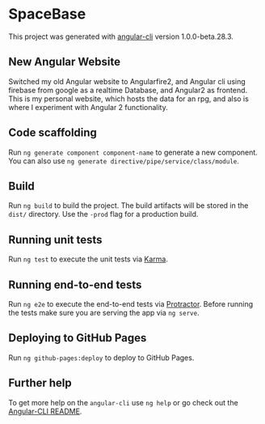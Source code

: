 # SpaceBase

This project was generated with [angular-cli](https://github.com/angular/angular-cli) version 1.0.0-beta.28.3.

## New Angular Website

Switched my old Angular website to Angularfire2, and Angular cli using firebase from google as a realtime Database, and Angular2 as frontend.
This is my personal website, which hosts the data for an rpg, and also is where I experiment with Angular 2 functionality.

## Code scaffolding

Run `ng generate component component-name` to generate a new component. You can also use `ng generate directive/pipe/service/class/module`.

## Build

Run `ng build` to build the project. The build artifacts will be stored in the `dist/` directory. Use the `-prod` flag for a production build.

## Running unit tests

Run `ng test` to execute the unit tests via [Karma](https://karma-runner.github.io).

## Running end-to-end tests

Run `ng e2e` to execute the end-to-end tests via [Protractor](http://www.protractortest.org/).
Before running the tests make sure you are serving the app via `ng serve`.

## Deploying to GitHub Pages

Run `ng github-pages:deploy` to deploy to GitHub Pages.

## Further help

To get more help on the `angular-cli` use `ng help` or go check out the [Angular-CLI README](https://github.com/angular/angular-cli/blob/master/README.md).
